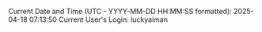 Current Date and Time (UTC - YYYY-MM-DD HH:MM:SS formatted): 2025-04-18 07:13:50
Current User's Login: luckyaiman
